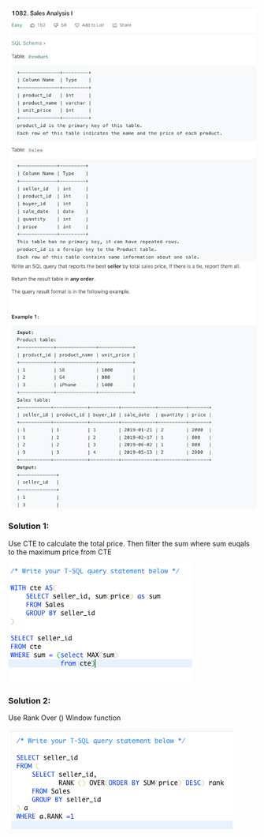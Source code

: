 <img src = "https://github.com/leizhangg/SQL_leetcode_challenge/blob/main/img/1082_1.png">
<img src = "https://github.com/leizhangg/SQL_leetcode_challenge/blob/main/img/1082_2.png">

### Solution 1:
Use CTE to calculate the total price. Then filter the sum where sum euqals to the maximum price from CTE

<img src = "https://github.com/leizhangg/SQL_leetcode_challenge/blob/main/img/1082_solution.png">

### Solution 2: 
Use Rank Over () Window function 

<img src = "https://github.com/leizhangg/SQL_leetcode_challenge/blob/main/img/1082_solution_2.png">
